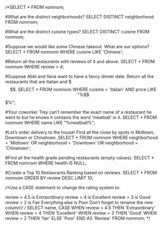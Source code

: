 /*SELECT * FROM nomnom;

#What are the distinct neighborhoods?
SELECT DISTINCT neighborhood FROM nomnom;

#What are the distinct cuisine types?
SELECT DISTINCT cuisine FROM nomnom;


#Suppose we would like some Chinese takeout. What are our options?
SELECT * FROM nomnom
WHERE cuisine LIKE 'Chinese';

#Return all the restaurants with reviews of 4 and above.
SELECT * FROM nomnom
WHERE review > 4;


#Suppose Abbi and Ilana want to have a fancy dinner date. Return all the restaurants that are Italian and $$$.
SELECT * FROM nomnom
WHERE cuisine = 'Italian'
AND price LIKE "%$$$%"; 

#Your coworker Trey can’t remember the exact name of a restaurant he went to but he knows it contains the word ‘meatball’ in it.
SELECT * FROM nomnom
WHERE name LIKE "%meatball%";


#Let’s order delivery to the house! Find all the close by spots in Midtown, Downtown or Chinatown.
SELECT * FROM nomnom
WHERE neighborhood = 'Midtown'
  OR neighborhood = 'Downtown'
  OR neighborhood = 'Chinatown';

#Find all the health grade pending restaurants (empty values).
SELECT * FROM nomnom
WHERE health IS NULL;


#Create a Top 10 Restaurants Ranking based on reviews.
SELECT * FROM nomnom 
ORDER BY review DESC
LIMIT 10;


/*Use a CASE statement to change the rating system to:

review > 4.5 is Extraordinary
review > 4 is Excellent
review > 3 is Good
review > 2 is Fair
Everything else is Poor
Don’t forget to rename the new column!*/
/*
SELECT name,
  CASE
    WHEN review > 4.5 THEN 'Extraordinary'
    WHEN review > 4 THEN 'Excellent'
    WHEN review > 3 THEN 'Good'
    WHEN review > 2 THEN 'fair'
    ELSE 'Poor'
  END AS 'Review'
FROM nomnom;
*/
